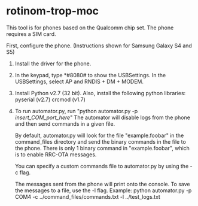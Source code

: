 rotinom-trop-moc
================

This tool is for phones based on the Qualcomm chip set.
The phone requires a SIM card.

First, configure the phone. (Instructions shown for Samsung Galaxy S4 and S5)

1) Install the driver for the phone.

2) In the keypad, type *#8080# to show the USBSettings. In the USBSettings, select AP and RNDIS + DM + MODEM.

3) Install Python v2.7 (32 bit).
   Also, install the following python libraries:
		pyserial (v2.7)
		crcmod (v1.7)

4) To run automator.py, run "python automator.py -p *insert_COM_port_here*"
   The automator will disable logs from the phone and then send commands in a given file.

   By default, automator.py will look for the file "example.foobar" in the command_files directory and send the binary commands in the file to the phone. There is only 1 binary command in "example.foobar", which is to enable RRC-OTA messages.

   You can specify a custom commands file to automator.py by using the -c flag.

   The messages sent from the phone will print onto the console. To save the messages to a file, use the -l flag.
   Example: python automator.py -p COM4 -c ../command_files/commands.txt -l ../test_logs.txt
